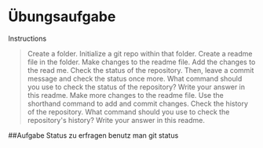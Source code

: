 # Übungsaufgabe

Instructions

   > Create a folder.
   > Initialize a git repo within that folder.
   > Create a readme file in the folder.
   > Make changes to the readme file.
   > Add the changes to the read me. Check the status of the repository. Then, leave a commit message and check the status once more.
   > What command should you use to check the status of the repository? Write your answer in this readme.
   > Make more changes to the readme file. Use the shorthand command to add and commit changes.
   > Check the history of the repository.
   > What command should you use to check the repository's history? Write your answer in this readme.

##Aufgabe
Status zu erfragen  benutz man git status
